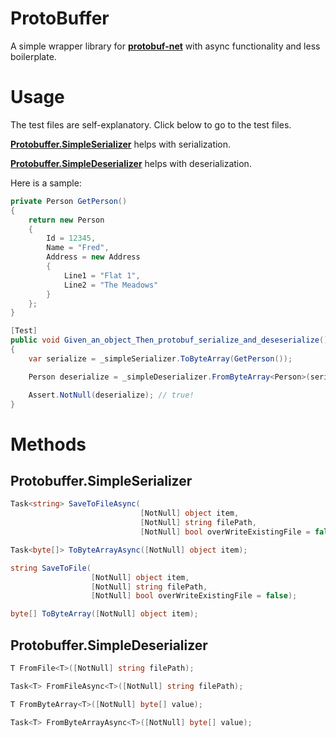 # ProtoBuffer

A simple wrapper library for **[protobuf-net](https://github.com/mgravell/protobuf-net)** with async functionality and less boilerplate.

# Usage

The test files are self-explanatory. Click below to go to the test files.

**[Protobuffer.SimpleSerializer](https://github.com/ebergstedt/ProtoBuffer/blob/master/ProtoBuffer.Test/SimpleSerializer_Test.cs)** helps with serialization.

**[Protobuffer.SimpleDeserializer](https://github.com/ebergstedt/ProtoBuffer/blob/master/ProtoBuffer.Test/SimpleDeserializer_Test.cs)** helps with deserialization.

Here is a sample:

```C#
private Person GetPerson()
{
    return new Person
    {
        Id = 12345,
        Name = "Fred",
        Address = new Address
        {
            Line1 = "Flat 1",
            Line2 = "The Meadows"
        }
    };
}

[Test]
public void Given_an_object_Then_protobuf_serialize_and_deseserialize()
{
    var serialize = _simpleSerializer.ToByteArray(GetPerson());

    Person deserialize = _simpleDeserializer.FromByteArray<Person>(serialize);

    Assert.NotNull(deserialize); // true!
}
```

# Methods

## Protobuffer.SimpleSerializer
```C#
Task<string> SaveToFileAsync(
                             [NotNull] object item, 
                             [NotNull] string filePath, 
                             [NotNull] bool overWriteExistingFile = false);

Task<byte[]> ToByteArrayAsync([NotNull] object item);

string SaveToFile(
                  [NotNull] object item, 
                  [NotNull] string filePath, 
                  [NotNull] bool overWriteExistingFile = false);

byte[] ToByteArray([NotNull] object item);
```

## Protobuffer.SimpleDeserializer
```C#
T FromFile<T>([NotNull] string filePath);

Task<T> FromFileAsync<T>([NotNull] string filePath);

T FromByteArray<T>([NotNull] byte[] value);

Task<T> FromByteArrayAsync<T>([NotNull] byte[] value);
```

